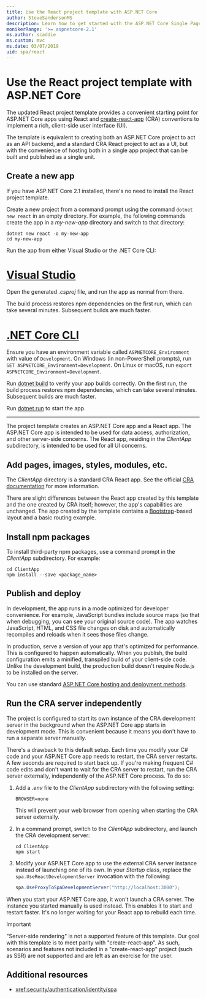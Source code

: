```yaml
---
title: Use the React project template with ASP.NET Core
author: SteveSandersonMS
description: Learn how to get started with the ASP.NET Core Single Page Application (SPA) project template for React and create-react-app.
monikerRange: '>= aspnetcore-2.1'
ms.author: scaddie
ms.custom: mvc
ms.date: 03/07/2019
uid: spa/react
---
```

# Use the React project template with ASP.NET Core

The updated React project template provides a convenient starting point for ASP.NET Core apps using React and [create-react-app](https://github.com/facebookincubator/create-react-app) (CRA) conventions to implement a rich, client-side user interface (UI).

The template is equivalent to creating both an ASP.NET Core project to act as an API backend, and a standard CRA React project to act as a UI, but with the convenience of hosting both in a single app project that can be built and published as a single unit.

## Create a new app

If you have ASP.NET Core 2.1 installed, there's no need to install the React project template.

Create a new project from a command prompt using the command `dotnet new react` in an empty directory. For example, the following commands create the app in a *my-new-app* directory and switch to that directory:

```dotnetcli
dotnet new react -o my-new-app
cd my-new-app
```

Run the app from either Visual Studio or the .NET Core CLI:

# [Visual Studio](#tab/visual-studio)

Open the generated *.csproj* file, and run the app as normal from there.

The build process restores npm dependencies on the first run, which can take several minutes. Subsequent builds are much faster.

# [.NET Core CLI](#tab/netcore-cli)

Ensure you have an environment variable called `ASPNETCORE_Environment` with value of `Development`. On Windows (in non-PowerShell prompts), run `SET ASPNETCORE_Environment=Development`. On Linux or macOS, run `export ASPNETCORE_Environment=Development`.

Run [dotnet build](/dotnet/core/tools/dotnet-build) to verify your app builds correctly. On the first run, the build process restores npm dependencies, which can take several minutes. Subsequent builds are much faster.

Run [dotnet run](/dotnet/core/tools/dotnet-run) to start the app.

---

The project template creates an ASP.NET Core app and a React app. The ASP.NET Core app is intended to be used for data access, authorization, and other server-side concerns. The React app, residing in the *ClientApp* subdirectory, is intended to be used for all UI concerns.

## Add pages, images, styles, modules, etc.

The *ClientApp* directory is a standard CRA React app. See the official [CRA documentation](https://github.com/facebookincubator/create-react-app/blob/master/packages/react-scripts/template/README.md) for more information.

There are slight differences between the React app created by this template and the one created by CRA itself; however, the app's capabilities are unchanged. The app created by the template contains a [Bootstrap](https://getbootstrap.com/)-based layout and a basic routing example.

## Install npm packages

To install third-party npm packages, use a command prompt in the *ClientApp* subdirectory. For example:

```console
cd ClientApp
npm install --save <package_name>
```

## Publish and deploy

In development, the app runs in a mode optimized for developer convenience. For example, JavaScript bundles include source maps (so that when debugging, you can see your original source code). The app watches JavaScript, HTML, and CSS file changes on disk and automatically recompiles and reloads when it sees those files change.

In production, serve a version of your app that's optimized for performance. This is configured to happen automatically. When you publish, the build configuration emits a minified, transpiled build of your client-side code. Unlike the development build, the production build doesn't require Node.js to be installed on the server.

You can use standard [ASP.NET Core hosting and deployment methods](xref:host-and-deploy/index).

## Run the CRA server independently

The project is configured to start its own instance of the CRA development server in the background when the ASP.NET Core app starts in development mode. This is convenient because it means you don't have to run a separate server manually.

There's a drawback to this default setup. Each time you modify your C# code and your ASP.NET Core app needs to restart, the CRA server restarts. A few seconds are required to start back up. If you're making frequent C# code edits and don't want to wait for the CRA server to restart, run the CRA server externally, independently of the ASP.NET Core process. To do so:

1. Add a *.env* file to the *ClientApp* subdirectory with the following setting:

    ```
    BROWSER=none
    ```

    This will prevent your web browser from opening when starting the CRA server externally.

2. In a command prompt, switch to the *ClientApp* subdirectory, and launch the CRA development server:

    ```console
    cd ClientApp
    npm start
    ```

3. Modify your ASP.NET Core app to use the external CRA server instance instead of launching one of its own. In your *Startup* class, replace the `spa.UseReactDevelopmentServer` invocation with the following:

    ```csharp
    spa.UseProxyToSpaDevelopmentServer("http://localhost:3000");
    ```

When you start your ASP.NET Core app, it won't launch a CRA server. The instance you started manually is used instead. This enables it to start and restart faster. It's no longer waiting for your React app to rebuild each time.

> [!IMPORTANT]
> "Server-side rendering" is not a supported feature of this template. Our goal with this template is to meet parity with "create-react-app". As such, scenarios and features not included in a "create-react-app" project (such as SSR) are not supported and are left as an exercise for the user.

## Additional resources

* <xref:security/authentication/identity/spa>
